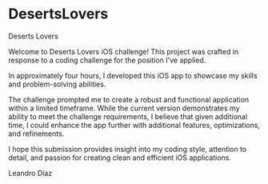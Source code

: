 # DesertsLovers
Deserts Lovers

Welcome to Deserts Lovers iOS challenge! This project was crafted in response to a coding challenge for the position I've applied. 

In approximately four hours, I developed this iOS app to showcase my skills and problem-solving abilities. 

The challenge prompted me to create a robust and functional application within a limited timeframe. While the current version demonstrates my ability to meet the challenge requirements, I believe that given additional time, I could enhance the app further with additional features, optimizations, and refinements. 

I hope this submission provides insight into my coding style, attention to detail, and passion for creating clean and efficient iOS applications.

Leandro Diaz
